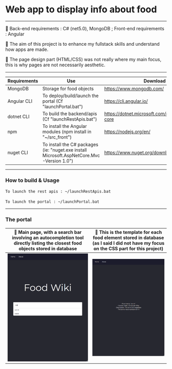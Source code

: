 # Web app to display info about food
---

:pushpin: Back-end requirements : C# (net5.0), MongoDB ; Front-end requirements : Angular

:pushpin: The aim of this project is to enhance my fullstack skills and understand how apps are made.

:pushpin: The page design part (HTML/CSS) was not really where my main focus, this is why pages are not necessarily aesthetic.

---

| Requirements       | Use                                                                      | Download |
| ------------------ | ------                                                                   | -------- |
| MongoDB            | Storage for food objects                                                 | https://www.mongodb.com/ |
| Angular CLI        | To deploy/build/launch the portal (Cf "launchPortal.bat")                | https://cli.angular.io/ |
| dotnet CLI         | To build the backend/apis (Cf "launchRestApis.bat")                      | https://dotnet.microsoft.com/download/dotnet-core |
| npm                | To install the Angular modules (npm install in "~/src_front")                | https://nodejs.org/en/ |
| nuget CLI          | To install the C# packages (ie: "nuget.exe install Microsoft.AspNetCore.Mvc -Version 1.0") | https://www.nuget.org/downloads |

---

### How to build & Usage

    To launch the rest apis : ~/launchRestApis.bat
  
    To launch the portal : ~/launchPortal.bat
  
---

### The portal

:pushpin: Main page, with a search bar involving an autocompletion tool directly listing the closest food objects stored in database |  :pushpin: This is the template for each food element stored in database (as I said I did not have my focus on the CSS part for this project)
:-------------------------:|:-------------------------:
![alt text](https://github.com/cpprev/food-wiki/blob/master/images/search_bar.png?raw=true)  |  ![alt text](https://github.com/cpprev/food-wiki/blob/master/images/food_template.png?raw=true)
